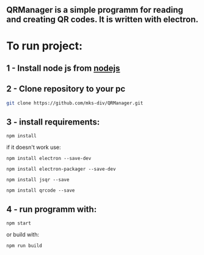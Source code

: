   ## QRManager is a simple programm for reading and creating QR codes. It is written with electron.
  
  # To run project:
  ## 1 - Install node js from [nodejs](https://nodejs.org/en)
  ## 2 - Clone repository to your pc
  ```bash
  git clone https://github.com/mks-div/QRManager.git
  ```
  ## 3 - install requirements: 
  ```shell
  npm install
  ```
  if it doesn't work use:
  ```shell
  npm install electron --save-dev
  ```
  ```shell
  npm install electron-packager --save-dev
  ```
  ```shell
  npm install jsqr --save
  ```
  ```shell
  npm install qrcode --save
  ```
  ## 4 - run programm with: 
  ```shell
  npm start
  ```
  or build with:
  ```shell
  npm run build
  ```
